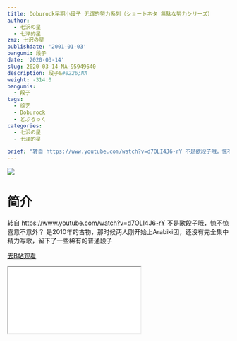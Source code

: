 ```yaml
---
title: Doburock早期小段子 无谓的努力系列（ショートネタ 無駄な努力シリーズ）
author:
  - 七沢の星
  - 七泽的星
zmz: 七沢の星
publishdate: '2001-01-03'
bangumi: 段子
date: '2020-03-14'
slug: 2020-03-14-NA-95949640
description: 段子&#8226;NA
weight: -314.0
bangumis:
  - 段子
tags:
  - 综艺
  - Doburock
  - どぶろっく
categories:
  - 七沢の星
  - 七泽的星

brief: "转自 https://www.youtube.com/watch?v=d7OLI4J6-rY 不是歌段子哦，惊不惊喜意不意外？ 是2010年的古物，那时候两人刚开始上Arabiki团，还没有完全集中精力写歌，留下了一些稀有的普通段子"
---
```

![](https://raw.githubusercontent.com/tcgriffith/owaraisite/master/static/tmpimg/9572db13c2ffde285dc28078debac677c5e2523d.jpg.480.jpg)
# 简介  
转自 https://www.youtube.com/watch?v=d7OLI4J6-rY
不是歌段子哦，惊不惊喜意不意外？
是2010年的古物，那时候两人刚开始上Arabiki团，还没有完全集中精力写歌，留下了一些稀有的普通段子  

[去B站观看](https://www.bilibili.com/video/av95949640/)
<div class ="resp-container"><iframe class="testiframe" src="//player.bilibili.com/player.html?aid=95949640"", scrolling="no", allowfullscreen="true" > </iframe></div> 
